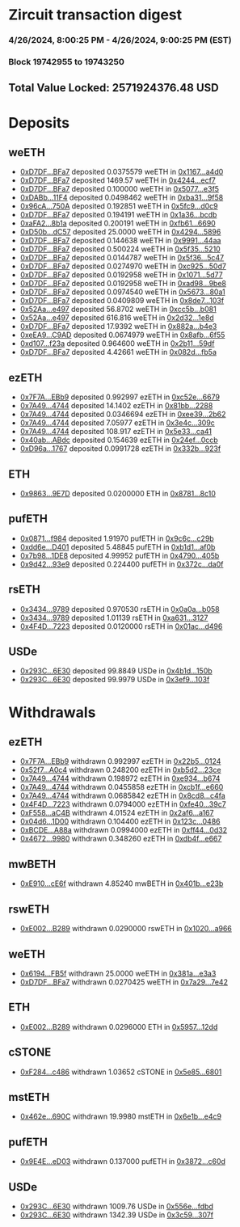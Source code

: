 # Zircuit transaction digest
### 4/26/2024, 8:00:25 PM - 4/26/2024, 9:00:25 PM (EST)
### Block 19742955 to 19743250

## Total Value Locked: 2571924376.48 USD

# Deposits
## weETH
- [0xD7DF...BFa7](https://etherscan.io/address/0xD7DF7E085214743530afF339aFC420c7c720BFa7) deposited 0.0375579 weETH in [0x1167...a4d0](https://etherscan.io/tx/0xD7DF7E085214743530afF339aFC420c7c720BFa7)
- [0xD7DF...BFa7](https://etherscan.io/address/0xD7DF7E085214743530afF339aFC420c7c720BFa7) deposited 1469.57 weETH in [0x4244...ecf7](https://etherscan.io/tx/0xD7DF7E085214743530afF339aFC420c7c720BFa7)
- [0xD7DF...BFa7](https://etherscan.io/address/0xD7DF7E085214743530afF339aFC420c7c720BFa7) deposited 0.100000 weETH in [0x5077...e3f5](https://etherscan.io/tx/0xD7DF7E085214743530afF339aFC420c7c720BFa7)
- [0xDABb...11F4](https://etherscan.io/address/0xDABb585E2A591c3927BFBbb6CA192C8FC50B11F4) deposited 0.0498462 weETH in [0xba31...9f58](https://etherscan.io/tx/0xDABb585E2A591c3927BFBbb6CA192C8FC50B11F4)
- [0x96cA...750A](https://etherscan.io/address/0x96cA3FCc749837F41980B8678A393478ea18750A) deposited 0.192851 weETH in [0x5fc9...d0c9](https://etherscan.io/tx/0x96cA3FCc749837F41980B8678A393478ea18750A)
- [0xD7DF...BFa7](https://etherscan.io/address/0xD7DF7E085214743530afF339aFC420c7c720BFa7) deposited 0.194191 weETH in [0x1a36...bcdb](https://etherscan.io/tx/0xD7DF7E085214743530afF339aFC420c7c720BFa7)
- [0xaFA2...8b1a](https://etherscan.io/address/0xaFA27d16F422375B1De9757727FF983E0e658b1a) deposited 0.200191 weETH in [0xfb61...6690](https://etherscan.io/tx/0xaFA27d16F422375B1De9757727FF983E0e658b1a)
- [0xD50b...dC57](https://etherscan.io/address/0xD50b7fF3Bd9D05033486382D5cE5eb150f0DdC57) deposited 25.0000 weETH in [0x4294...5896](https://etherscan.io/tx/0xD50b7fF3Bd9D05033486382D5cE5eb150f0DdC57)
- [0xD7DF...BFa7](https://etherscan.io/address/0xD7DF7E085214743530afF339aFC420c7c720BFa7) deposited 0.144638 weETH in [0x9991...44aa](https://etherscan.io/tx/0xD7DF7E085214743530afF339aFC420c7c720BFa7)
- [0xD7DF...BFa7](https://etherscan.io/address/0xD7DF7E085214743530afF339aFC420c7c720BFa7) deposited 0.500224 weETH in [0x5f35...5210](https://etherscan.io/tx/0xD7DF7E085214743530afF339aFC420c7c720BFa7)
- [0xD7DF...BFa7](https://etherscan.io/address/0xD7DF7E085214743530afF339aFC420c7c720BFa7) deposited 0.0144787 weETH in [0x5f36...5c47](https://etherscan.io/tx/0xD7DF7E085214743530afF339aFC420c7c720BFa7)
- [0xD7DF...BFa7](https://etherscan.io/address/0xD7DF7E085214743530afF339aFC420c7c720BFa7) deposited 0.0274970 weETH in [0xc925...50d7](https://etherscan.io/tx/0xD7DF7E085214743530afF339aFC420c7c720BFa7)
- [0xD7DF...BFa7](https://etherscan.io/address/0xD7DF7E085214743530afF339aFC420c7c720BFa7) deposited 0.0192958 weETH in [0x1071...5d77](https://etherscan.io/tx/0xD7DF7E085214743530afF339aFC420c7c720BFa7)
- [0xD7DF...BFa7](https://etherscan.io/address/0xD7DF7E085214743530afF339aFC420c7c720BFa7) deposited 0.0192958 weETH in [0xad98...9be8](https://etherscan.io/tx/0xD7DF7E085214743530afF339aFC420c7c720BFa7)
- [0xD7DF...BFa7](https://etherscan.io/address/0xD7DF7E085214743530afF339aFC420c7c720BFa7) deposited 0.0974540 weETH in [0x5673...80a1](https://etherscan.io/tx/0xD7DF7E085214743530afF339aFC420c7c720BFa7)
- [0xD7DF...BFa7](https://etherscan.io/address/0xD7DF7E085214743530afF339aFC420c7c720BFa7) deposited 0.0409809 weETH in [0x8de7...103f](https://etherscan.io/tx/0xD7DF7E085214743530afF339aFC420c7c720BFa7)
- [0x52Aa...e497](https://etherscan.io/address/0x52Aa899454998Be5b000Ad077a46Bbe360F4e497) deposited 56.8702 weETH in [0xcc5b...b081](https://etherscan.io/tx/0x52Aa899454998Be5b000Ad077a46Bbe360F4e497)
- [0x52Aa...e497](https://etherscan.io/address/0x52Aa899454998Be5b000Ad077a46Bbe360F4e497) deposited 616.816 weETH in [0x2d32...1e8d](https://etherscan.io/tx/0x52Aa899454998Be5b000Ad077a46Bbe360F4e497)
- [0xD7DF...BFa7](https://etherscan.io/address/0xD7DF7E085214743530afF339aFC420c7c720BFa7) deposited 17.9392 weETH in [0x882a...b4e3](https://etherscan.io/tx/0xD7DF7E085214743530afF339aFC420c7c720BFa7)
- [0xeEA9...C9AD](https://etherscan.io/address/0xeEA9E1d6209a20FECF63ebee7BF4A05BdB81C9AD) deposited 0.0674979 weETH in [0x8afb...6f55](https://etherscan.io/tx/0xeEA9E1d6209a20FECF63ebee7BF4A05BdB81C9AD)
- [0xd107...f23a](https://etherscan.io/address/0xd107fa1C66934dAF45036F68bFC3C8bA08Eef23a) deposited 0.964600 weETH in [0x2b11...59df](https://etherscan.io/tx/0xd107fa1C66934dAF45036F68bFC3C8bA08Eef23a)
- [0xD7DF...BFa7](https://etherscan.io/address/0xD7DF7E085214743530afF339aFC420c7c720BFa7) deposited 4.42661 weETH in [0x082d...fb5a](https://etherscan.io/tx/0xD7DF7E085214743530afF339aFC420c7c720BFa7)
## ezETH
- [0x7F7A...EBb9](https://etherscan.io/address/0x7F7Ad230b5F824Ae26eeD2a5beeBAA47010DEBb9) deposited 0.992997 ezETH in [0xc52e...6679](https://etherscan.io/tx/0x7F7Ad230b5F824Ae26eeD2a5beeBAA47010DEBb9)
- [0x7A49...4744](https://etherscan.io/address/0x7A493Be5c2ce014cD049Bf178a1ac0Db1B434744) deposited 14.1402 ezETH in [0x81bb...2288](https://etherscan.io/tx/0x7A493Be5c2ce014cD049Bf178a1ac0Db1B434744)
- [0x7A49...4744](https://etherscan.io/address/0x7A493Be5c2ce014cD049Bf178a1ac0Db1B434744) deposited 0.0346694 ezETH in [0xee39...2b62](https://etherscan.io/tx/0x7A493Be5c2ce014cD049Bf178a1ac0Db1B434744)
- [0x7A49...4744](https://etherscan.io/address/0x7A493Be5c2ce014cD049Bf178a1ac0Db1B434744) deposited 7.05977 ezETH in [0x3e4c...309c](https://etherscan.io/tx/0x7A493Be5c2ce014cD049Bf178a1ac0Db1B434744)
- [0x7A49...4744](https://etherscan.io/address/0x7A493Be5c2ce014cD049Bf178a1ac0Db1B434744) deposited 108.917 ezETH in [0x5e33...ca41](https://etherscan.io/tx/0x7A493Be5c2ce014cD049Bf178a1ac0Db1B434744)
- [0x40ab...ABdc](https://etherscan.io/address/0x40abAE15e7ee865D9126C97D4b5d78D1b199ABdc) deposited 0.154639 ezETH in [0x24ef...0ccb](https://etherscan.io/tx/0x40abAE15e7ee865D9126C97D4b5d78D1b199ABdc)
- [0xD96a...1767](https://etherscan.io/address/0xD96a0BB4EE5e567706198e2f809B2e6A68B01767) deposited 0.0991728 ezETH in [0x332b...923f](https://etherscan.io/tx/0xD96a0BB4EE5e567706198e2f809B2e6A68B01767)
## ETH
- [0x9863...9E7D](https://etherscan.io/address/0x9863a0D235eD8e8EB5c42320Dc6c8EFfD58B9E7D) deposited 0.0200000 ETH in [0x8781...8c10](https://etherscan.io/tx/0x9863a0D235eD8e8EB5c42320Dc6c8EFfD58B9E7D)
## pufETH
- [0x0871...f984](https://etherscan.io/address/0x087184D3E40280c0122A4e181f42489307B7f984) deposited 1.91970 pufETH in [0x9c6c...c29b](https://etherscan.io/tx/0x087184D3E40280c0122A4e181f42489307B7f984)
- [0xdd6e...D401](https://etherscan.io/address/0xdd6e08bA1a64B24fCC0F2f43c1fD1FD41D9BD401) deposited 5.48845 pufETH in [0xb1d1...af0b](https://etherscan.io/tx/0xdd6e08bA1a64B24fCC0F2f43c1fD1FD41D9BD401)
- [0x7b98...1DE8](https://etherscan.io/address/0x7b981d22A78Bd8eEF3C107814F473603a11a1DE8) deposited 4.99952 pufETH in [0x4790...405b](https://etherscan.io/tx/0x7b981d22A78Bd8eEF3C107814F473603a11a1DE8)
- [0x9d42...93e9](https://etherscan.io/address/0x9d424B8F028e5bDE3A2437bE37E3E715228B93e9) deposited 0.224400 pufETH in [0x372c...da0f](https://etherscan.io/tx/0x9d424B8F028e5bDE3A2437bE37E3E715228B93e9)
## rsETH
- [0x3434...9789](https://etherscan.io/address/0x34349c5569e7B846c3558961552D2202760A9789) deposited 0.970530 rsETH in [0x0a0a...b058](https://etherscan.io/tx/0x34349c5569e7B846c3558961552D2202760A9789)
- [0x3434...9789](https://etherscan.io/address/0x34349c5569e7B846c3558961552D2202760A9789) deposited 1.01139 rsETH in [0xa631...3127](https://etherscan.io/tx/0x34349c5569e7B846c3558961552D2202760A9789)
- [0x4F4D...7223](https://etherscan.io/address/0x4F4D716453002251c09a6A4dc6cB538Ac71d7223) deposited 0.0120000 rsETH in [0x01ac...d496](https://etherscan.io/tx/0x4F4D716453002251c09a6A4dc6cB538Ac71d7223)
## USDe
- [0x293C...6E30](https://etherscan.io/address/0x293C6937D8D82e05B01335F7B33FBA0c8e256E30) deposited 99.8849 USDe in [0x4b1d...150b](https://etherscan.io/tx/0x293C6937D8D82e05B01335F7B33FBA0c8e256E30)
- [0x293C...6E30](https://etherscan.io/address/0x293C6937D8D82e05B01335F7B33FBA0c8e256E30) deposited 99.9979 USDe in [0x3ef9...103f](https://etherscan.io/tx/0x293C6937D8D82e05B01335F7B33FBA0c8e256E30)
# Withdrawals
## ezETH
- [0x7F7A...EBb9](https://etherscan.io/address/0x7F7Ad230b5F824Ae26eeD2a5beeBAA47010DEBb9) withdrawn 0.992997 ezETH in [0x22b5...0124](https://etherscan.io/tx/0x7F7Ad230b5F824Ae26eeD2a5beeBAA47010DEBb9)
- [0x52f7...A0c4](https://etherscan.io/address/0x52f7fc9fCE552Ad72dAC559c543586f29bf7A0c4) withdrawn 0.248200 ezETH in [0xb5d2...23ce](https://etherscan.io/tx/0x52f7fc9fCE552Ad72dAC559c543586f29bf7A0c4)
- [0x7A49...4744](https://etherscan.io/address/0x7A493Be5c2ce014cD049Bf178a1ac0Db1B434744) withdrawn 0.198972 ezETH in [0xe934...b674](https://etherscan.io/tx/0x7A493Be5c2ce014cD049Bf178a1ac0Db1B434744)
- [0x7A49...4744](https://etherscan.io/address/0x7A493Be5c2ce014cD049Bf178a1ac0Db1B434744) withdrawn 0.0455858 ezETH in [0xcb1f...e660](https://etherscan.io/tx/0x7A493Be5c2ce014cD049Bf178a1ac0Db1B434744)
- [0x7A49...4744](https://etherscan.io/address/0x7A493Be5c2ce014cD049Bf178a1ac0Db1B434744) withdrawn 0.0685842 ezETH in [0x8cd8...c4fa](https://etherscan.io/tx/0x7A493Be5c2ce014cD049Bf178a1ac0Db1B434744)
- [0x4F4D...7223](https://etherscan.io/address/0x4F4D716453002251c09a6A4dc6cB538Ac71d7223) withdrawn 0.0794000 ezETH in [0xfe40...39c7](https://etherscan.io/tx/0x4F4D716453002251c09a6A4dc6cB538Ac71d7223)
- [0xF558...aC4B](https://etherscan.io/address/0xF558fc523886B7f65034C2858d84FB7957e1aC4B) withdrawn 4.01524 ezETH in [0x2af6...a167](https://etherscan.io/tx/0xF558fc523886B7f65034C2858d84FB7957e1aC4B)
- [0x04d6...1D00](https://etherscan.io/address/0x04d6876d077C59D96AC5b20fEB762F52FfaD1D00) withdrawn 0.104400 ezETH in [0x123c...0486](https://etherscan.io/tx/0x04d6876d077C59D96AC5b20fEB762F52FfaD1D00)
- [0xBCDE...A88a](https://etherscan.io/address/0xBCDEaAFCc015B5194A221cCf3843FFa1b049A88a) withdrawn 0.0994000 ezETH in [0xff44...0d32](https://etherscan.io/tx/0xBCDEaAFCc015B5194A221cCf3843FFa1b049A88a)
- [0x4672...9980](https://etherscan.io/address/0x46720aBc9bE289BFba2ec7947d8b76E05E8E9980) withdrawn 0.348260 ezETH in [0xdb4f...e667](https://etherscan.io/tx/0x46720aBc9bE289BFba2ec7947d8b76E05E8E9980)
## mwBETH
- [0xE910...cE6f](https://etherscan.io/address/0xE91021Cfb92fccb080c0481aA4739e6C5337cE6f) withdrawn 4.85240 mwBETH in [0x401b...e23b](https://etherscan.io/tx/0xE91021Cfb92fccb080c0481aA4739e6C5337cE6f)
## rswETH
- [0xE002...B289](https://etherscan.io/address/0xE0028eAe12C1D85e0131BA98f4079E43E4A6B289) withdrawn 0.0290000 rswETH in [0x1020...a966](https://etherscan.io/tx/0xE0028eAe12C1D85e0131BA98f4079E43E4A6B289)
## weETH
- [0x6194...FB5f](https://etherscan.io/address/0x6194B725e9D6c713eD3206D4F6814862e7EbFB5f) withdrawn 25.0000 weETH in [0x381a...e3a3](https://etherscan.io/tx/0x6194B725e9D6c713eD3206D4F6814862e7EbFB5f)
- [0xD7DF...BFa7](https://etherscan.io/address/0xD7DF7E085214743530afF339aFC420c7c720BFa7) withdrawn 0.0270425 weETH in [0x7a29...7e42](https://etherscan.io/tx/0xD7DF7E085214743530afF339aFC420c7c720BFa7)
## ETH
- [0xE002...B289](https://etherscan.io/address/0xE0028eAe12C1D85e0131BA98f4079E43E4A6B289) withdrawn 0.0296000 ETH in [0x5957...12dd](https://etherscan.io/tx/0xE0028eAe12C1D85e0131BA98f4079E43E4A6B289)
## cSTONE
- [0xF284...c486](https://etherscan.io/address/0xF284745F89916a1710ef4C26FF4fFf20528cc486) withdrawn 1.03652 cSTONE in [0x5e85...6801](https://etherscan.io/tx/0xF284745F89916a1710ef4C26FF4fFf20528cc486)
## mstETH
- [0x462e...690C](https://etherscan.io/address/0x462e3D9890d8D59a90C2f1DFbA1b86c3Cce0690C) withdrawn 19.9980 mstETH in [0x6e1b...e4c9](https://etherscan.io/tx/0x462e3D9890d8D59a90C2f1DFbA1b86c3Cce0690C)
## pufETH
- [0x9E4E...eD03](https://etherscan.io/address/0x9E4E93902d8E784F6E054ded51734b696274eD03) withdrawn 0.137000 pufETH in [0x3872...c60d](https://etherscan.io/tx/0x9E4E93902d8E784F6E054ded51734b696274eD03)
## USDe
- [0x293C...6E30](https://etherscan.io/address/0x293C6937D8D82e05B01335F7B33FBA0c8e256E30) withdrawn 1009.76 USDe in [0x556e...fdbd](https://etherscan.io/tx/0x293C6937D8D82e05B01335F7B33FBA0c8e256E30)
- [0x293C...6E30](https://etherscan.io/address/0x293C6937D8D82e05B01335F7B33FBA0c8e256E30) withdrawn 1342.39 USDe in [0x3c59...307f](https://etherscan.io/tx/0x293C6937D8D82e05B01335F7B33FBA0c8e256E30)
